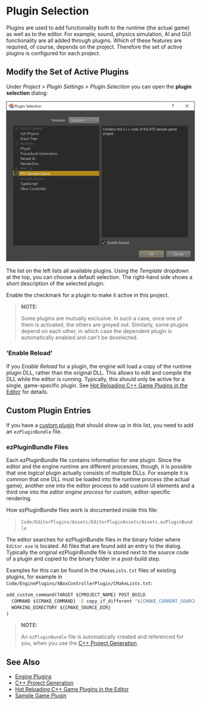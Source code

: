 # Plugin Selection

Plugins are used to add functionality both to the runtime (the actual game) as well as to the editor. For example, sound, physics simulation, AI and GUI functionality are all added through plugins. Which of these features are required, of course, depends on the project. Therefore the set of active plugins is configured for each project.

## Modify the Set of Active Plugins

Under *Project > Plugin Settings > Plugin Selection* you can open the **plugin selection** dialog:

![Plugin Selection](media/plugin-selection.png)

The list on the left lists all available plugins. Using the *Template* dropdown at the top, you can choose a default selection. The right-hand side shows a short description of the selected plugin.

Enable the checkmark for a plugin to make it active in this project.

> **NOTE:**
>
> Some plugins are mutually exclusive. In such a case, once one of them is activated, the others are greyed out.
> Similarly, some plugins depend on each other, in which case the dependent plugin is automatically enabled and can't be deselected.

### 'Enable Reload'

If you *Enable Reload* for a plugin, the engine will load a copy of the runtime plugin DLL, rather than the original DLL. This allows to edit and compile the DLL while the editor is running. Typically, this should only be active for a single, game-specific plugin. See [Hot Reloading C++ Game Plugins in the Editor](../custom-code/cpp/cpp-code-reload.md) for details.

## Custom Plugin Entries

If you have a [custom plugin](../custom-code/cpp/engine-plugins.md) that should show up in this list, you need to add an `ezPluginBundle` file.

### ezPluginBundle Files

Each ezPluginBundle file contains information for one plugin. Since the editor and the engine runtime are different processes, though, it is possible that one *logical* plugin actually consists of multiple DLLs. For example it is common that one DLL must be loaded into the runtime process (the actual game), another one into the editor process to add custom UI elements and a third one into the *editor engine process* for custom, editor-specific rendering.

How ezPluginBundle files work is documented inside this file:

> `Code/EditorPlugins/Assets/EditorPluginAssets/Assets.ezPluginBundle`

The editor searches for ezPluginBundle files in the binary folder where `Editor.exe` is located. All files that are found add an entry to the dialog. Typically the original ezPluginBundle file is stored next to the source code of a plugin and copied to the binary folder in a post-build step.

Examples for this can be found in the `CMakeLists.txt` files of existing plugins, for example in `Code/EnginePlugins/XBoxControllerPlugin/CMakeLists.txt`:

```cmd
add_custom_command(TARGET ${PROJECT_NAME} POST_BUILD
  COMMAND ${CMAKE_COMMAND} -E copy_if_different "${CMAKE_CURRENT_SOURCE_DIR}/XBoxController.ezPluginBundle" $<TARGET_FILE_DIR:${PROJECT_NAME}>
  WORKING_DIRECTORY ${CMAKE_SOURCE_DIR}
)
```

> **NOTE:**
>
> An `ezPluginBundle` file is automatically created and referenced for you, when you use the [C++ Project Generation](../custom-code/cpp/cpp-project-generation.md).

## See Also

* [Engine Plugins](../custom-code/cpp/engine-plugins.md)
* [C++ Project Generation](../custom-code/cpp/cpp-project-generation.md)
* [Hot Reloading C++ Game Plugins in the Editor](../custom-code/cpp/cpp-code-reload.md)
* [Sample Game Plugin](../../samples/sample-game-plugin.md)
